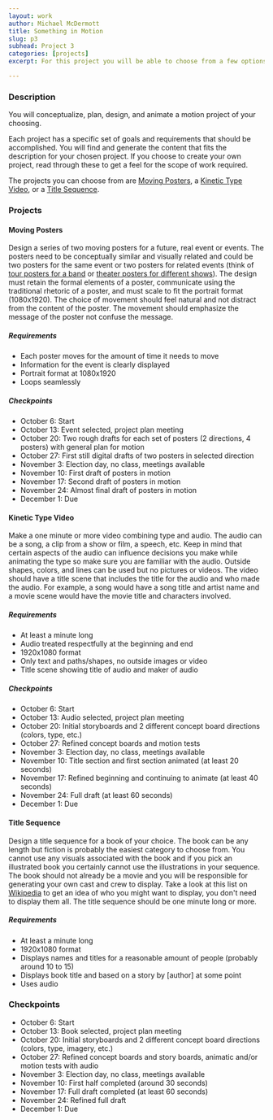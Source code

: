 ```yaml
---
layout: work
author: Michael McDermott
title: Something in Motion
slug: p3
subhead: Project 3
categories: [projects]
excerpt: For this project you will be able to choose from a few options below or create your own project. If generating your own project you need to make sure to create a schedule and similar outcomes to the projects listed below.

---
```


### Description
You will conceptualize, plan, design, and animate a motion project of your choosing.

Each project has a specific set of goals and requirements that should be accomplished. You will find and  generate the content that fits the description for your chosen project. If you choose to create your own project, read through these to get a feel for the scope of work required.

The projects you can choose from are <a href="#poster">Moving Posters</a>, a <a href="#kinetic">Kinetic Type Video</a>, or a <a href="#title">Title Sequence</a>.

### Projects
#### <span id="poster">Moving Posters</span>
Design a series of two moving posters for a future, real event or events. The posters need to be conceptually similar and visually related and could be two posters for the same event or two posters for related events (think of [tour posters for a band](http://bradvetterdesign.com/shawn-mendes) or [theater posters for different shows](https://sta100.imgix.net/the-public-theater-2018-19/Screen-Shot-2018-09-13-at-11.02.09-AM.png?fit=clip&ixlib=php-1.1.0&q=80&w=1600&s=8e799c55230f434e64aa4aa3559dbb5a)). The design must retain the formal elements of a poster, communicate using the traditional rhetoric of a poster, and must scale to fit the portrait format (1080x1920). The choice of movement should feel natural and not distract from the content of the poster. The movement should emphasize the message of the poster not confuse the message.

##### Requirements
* Each poster moves for the amount of time it needs to move
* Information for the event is clearly displayed
* Portrait format at 1080x1920
* Loops seamlessly

##### Checkpoints
* October 6: Start
* October 13: Event selected, project plan meeting
* October 20: Two rough drafts for each set of posters (2 directions, 4 posters) with general plan for motion
* October 27: First still digital drafts of two posters in selected direction
* November 3: Election day, no class, meetings available
* November 10: First draft of posters in motion
* November 17: Second draft of posters in motion
* November 24: Almost final draft of posters in motion
* December 1: Due

#### <span id="kinetic">Kinetic Type Video</span>
Make a one minute or more video combining type and audio. The audio can be a song, a clip from a show or film, a speech, etc. Keep in mind that certain aspects of the audio can influence decisions you make while animating the type so make sure you are familiar with the audio. Outside shapes, colors, and lines can be used but no pictures or videos. The video should have a title scene that includes the title for the audio and who made the audio. For example, a song would have a song title and artist name and a movie scene would have the movie title and characters involved.

##### Requirements
* At least a minute long
* Audio treated respectfully at the beginning and end
* 1920x1080 format
* Only text and paths/shapes, no outside images or video
* Title scene showing title of audio and maker of audio

##### Checkpoints
* October 6: Start
* October 13: Audio selected, project plan meeting
* October 20: Initial storyboards and 2 different concept board directions (colors, type, etc.)
* October 27: Refined concept boards and motion tests
* November 3: Election day, no class, meetings available
* November 10: Title section and first section animated (at least 20 seconds)
* November 17: Refined beginning and continuing to animate (at least 40 seconds)
* November 24: Full draft (at least 60 seconds)
* December 1: Due

#### <span id="title">Title Sequence</span>
Design a title sequence for a book of your choice. The book can be any length but fiction is probably the easiest category to choose from. You cannot use any visuals associated with the book and if you pick an illustrated book you certainly cannot use the illustrations in your sequence. The book should not already be a movie and you will be responsible for generating your own cast and crew to display. Take a look at this list on [Wikipedia](https://en.wikipedia.org/wiki/Opening_credits#Common_opening_credits_order) to get an idea of who you might want to display, you don't need to display them all. The title sequence should be one minute long or more.

##### Requirements
* At least a minute long
* 1920x1080 format
* Displays names and titles for a reasonable amount of people (probably around 10 to 15)
* Displays book title and based on a story by [author] at some point
* Uses audio

### Checkpoints
* October 6: Start
* October 13: Book selected, project plan meeting
* October 20: Initial storyboards and 2 different concept board directions (colors, type, imagery, etc.)
* October 27: Refined concept boards and story boards, animatic and/or motion tests with audio
* November 3: Election day, no class, meetings available
* November 10: First half completed (around 30 seconds)
* November 17: Full draft completed (at least 60 seconds)
* November 24: Refined full draft
* December 1: Due
